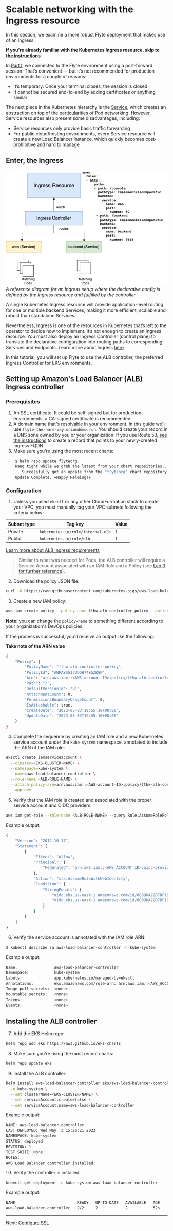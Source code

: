 # Scalable networking with the Ingress resource

In this section, we examine a more robust Flyte deployment that makes use of an Ingress.

**If you're already familiar with the Kubernetes Ingress resource, skip to [the instructions](#Prerequisites)**

In [Part I](https://github.com/davidmirror-ops/flyte-the-hard-way/blob/main/docs/05-deploy-with-helm.md), we connected to the Flyte environment using a port-forward session. That’s convenient — but it’s not recommended for production environments for a couple of reasons:
- It’s temporary: Once your terminal closes, the session is closed
- It cannot be secured end-to-end by adding certificates or anything similar
 
The next piece in the Kubernetes hierarchy is the [Service](https://kubernetes.io/docs/concepts/services-networking/service/), which creates an abstraction on top of the particularities of Pod networking. However, Service resources also present some disadvantages, including:

- Service resources only provide basic traffic forwarding
- For public cloud/hosting environments, every Service resource will create a new Load Balancer instance, which quickly becomes cost-prohibitive and hard to manage

## Enter, the Ingress

![](./images/fthw-ingress.png)
*A reference diagram for an Ingress setup where the declarative config is defined by the Ingress resource and fulfilled by the controller*

A single Kubernetes Ingress resource will provide application-level routing for one or multiple backend Services, making it more efficient, scalable and robust than standalone Services.

Nevertheless, Ingress is one of the resources in Kubernetes that’s left to the operator to decide how to implement. It’s not enough to create an Ingress resource. You must also deploy an Ingress Controller (control plane) to translate the declarative configuration into routing paths to corresponding Services and Endpoints.
Learn more about Ingress [here](https://kubernetes.io/docs/concepts/services-networking/ingress/)

In this tutorial, you will set up Flyte to use the ALB controller, the preferred Ingress Controller for EKS environments.

## Setting up Amazon's Load Balancer (ALB) Ingress controller


### Prerequisites

1. An SSL certificate. It could be self-signed but for production environments, a CA-signed certificate is recommended
2. A domain name that's resolvable in your environment. In this guide we'll use `flyte-the-hard-way.uniondemo.run`. You should create your record in a DNS zone owned by you or your organization. If you use Route 53, [see the instructions](#Connecting-to-Flyte-through-Ingress) to create a record that points to your newly-created Ingress FQDN. 
3. Make sure you're using the most recent charts:
```bash
    $ helm repo update flyteorg
    Hang tight while we grab the latest from your chart repositories...
    ...Successfully got an update from the "flyteorg" chart repository
    Update Complete. ⎈Happy Helming!⎈
```
### Configuration

1. Unless you used `eksctl` or any other CloudFormation stack to create your VPC, you must manually tag your VPC subnets following the criteria below:

| Subnet type  | Tag key  | Value  |
|---|---|---|
| Private  |  `kubernetes.io/role/internal-elb` |  `1` | 
| Public  |  `kubernetes.io/role/elb` |  `1` | 

[Learn more about ALB Ingress requirements](https://docs.aws.amazon.com/eks/latest/userguide/alb-ingress.html)

> Similar to what was needed for Pods, the ALB controller will require a Service Account associated with an IAM Role and a Policy (see [Lab 3 for further reference](https://github.com/davidmirror-ops/flyte-the-hard-way/blob/main/docs/03-roles-service-accounts.md)). 

2. Download the policy JSON file:

```bash
curl -O https://raw.githubusercontent.com/kubernetes-sigs/aws-load-balancer-controller/v2.4.7/docs/install/iam_policy.json
```

3. Create a new IAM policy:

```bash
aws iam create-policy --policy-name fthw-alb-controller-policy --policy-document file://iam_policy.json
```
**Note**: you can change the `policy-name` to something different according to your organization's DevOps policies.

If the process is successful, you'll receive an output like the following:

**Take note of the ARN value**

```bash
{
    "Policy": {
        "PolicyName": "fthw-alb-controller-policy",
        "PolicyId": "ANPAYS5I3UDGH74E5ZKGW",
        "Arn": "arn:aws:iam::<AWS-account-ID>:policy/fthw-alb-controller-policy",
        "Path": "/",
        "DefaultVersionId": "v1",
        "AttachmentCount": 0,
        "PermissionsBoundaryUsageCount": 0,
        "IsAttachable": true,
        "CreateDate": "2023-05-03T19:55:10+00:00",
        "UpdateDate": "2023-05-03T19:55:10+00:00"
    }
}
```


4. Complete the sequence by creating an IAM role and a new Kubernetes service account under the `kube-system` namespace, annotated to include the ARN of the IAM role:

```bash
eksctl create iamserviceaccount \
  --cluster=<EKS-CLUSTER-NAME> \
  --namespace=kube-system \
  --name=aws-load-balancer-controller \
  --role-name <ALB-ROLE-NAME> \
  --attach-policy-arn=arn:aws:iam::<AWS-account-ID>:policy/fthw-alb-controller-policy \
  --approve
```
5. Verify that the IAM role is created and associated with the proper service account and OIDC providers:

```bash
aws iam get-role --role-name <ALB-ROLE-NAME> --query Role.AssumeRolePolicyDocument
```
Example output:
```bash
{
    "Version": "2012-10-17",
    "Statement": [
        {
            "Effect": "Allow",
            "Principal": {
                "Federated": "arn:aws:iam::<AWS_ACCOUNT_ID>:oidc-provider/oidc.eks.us-east-1.amazonaws.com/id/0B39DA22D7DF1B9569260EEFE1926663"
            },
            "Action": "sts:AssumeRoleWithWebIdentity",
            "Condition": {
                "StringEquals": {
                    "oidc.eks.us-east-1.amazonaws.com/id/0B39DA22D7DF1B9569260EEFE1926663:sub": "system:serviceaccount:kube-system:aws-load-balancer-controller",
                    "oidc.eks.us-east-1.amazonaws.com/id/0B39DA22D7DF1B9569260EEFE1926663:aud": "sts.amazonaws.com"
                }
            }
        }
    ]
}
```
6. Verify the service account is annotated with the IAM role ARN:

```bash
$ kubectl describe sa aws-load-balancer-controller -n kube-system
```
Example output:
```bash
Name:                aws-load-balancer-controller
Namespace:           kube-system
Labels:              app.kubernetes.io/managed-by=eksctl
Annotations:         eks.amazonaws.com/role-arn: arn:aws:iam::<AWS_ACCOUNT_ID>:role/fthw-alb-controller-role
Image pull secrets:  <none>
Mountable secrets:   <none>
Tokens:              <none>
Events:              <none>
```

## Installing the ALB controller

7. Add the EKS Helm repo:
```bash
helm repo add eks https://aws.github.io/eks-charts

```
8. Make sure you're using the most recent charts:
```bash
helm repo update eks
```
9. Install the ALB controller:

```bash
helm install aws-load-balancer-controller eks/aws-load-balancer-controller \
  -n kube-system \
  --set clusterName=<EKS-CLUSTER-NAME> \
  --set serviceAccount.create=false \
  --set serviceAccount.name=aws-load-balancer-controller 
```
Example output:
```bash
NAME: aws-load-balancer-controller
LAST DEPLOYED: Wed May  3 15:26:21 2023
NAMESPACE: kube-system
STATUS: deployed
REVISION: 1
TEST SUITE: None
NOTES:
AWS Load Balancer controller installed!
```

10. Verify the controller is installed:

```bash
kubectl get deployment -n kube-system aws-load-balancer-controller
```
Example output:

```bash
NAME                           READY   UP-TO-DATE   AVAILABLE   AGE
aws-load-balancer-controller   2/2     2            2           52s
```
____
Next: [Configure SSL](07-configure-SSL.md)

